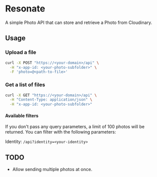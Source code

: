 # Resonate

A simple Photo API that can store and retrieve a Photo from Cloudinary.

## Usage

### Upload a file

```sh
curl -X POST "https://<your-domain>/api" \
  -H "x-app-id: <your-photo-subfolder>" \
  -F 'photo=@<path-to-file>' 
```

### Get a list of files

```sh
curl -X GET "https://<your-domain>/api" \
  -H "Content-Type: application/json" \
  -H "x-app-id: <your-photo-subfolder>"
```

#### Available filters

If you don't pass any query parameters, a limit of 100 photos will be returned. You can filter with the following parameters:

Identity: `/api?identity=<your-identity>`

## TODO

- Allow sending multiple photos at once.
